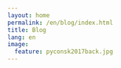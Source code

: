 ```yaml
---
layout: home
permalink: /en/blog/index.html
title: Blog
lang: en
image:
  feature: pyconsk2017back.jpg
---
```

